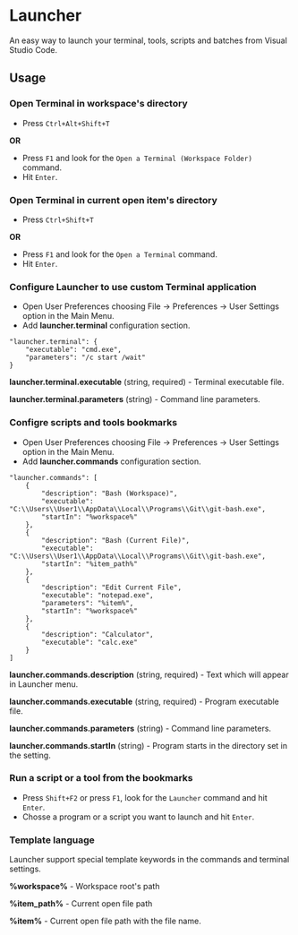 # Launcher

An easy way to launch your terminal, tools, scripts and batches from Visual Studio Code.

## Usage

### Open Terminal in workspace's directory

* Press `Ctrl+Alt+Shift+T`

**OR**

* Press `F1` and look for the `Open a Terminal (Workspace Folder)` command.
* Hit `Enter`.

### Open Terminal in current open item's directory

* Press `Ctrl+Shift+T`

**OR**

* Press `F1` and look for the `Open a Terminal` command.
* Hit `Enter`.

### Configure Launcher to use custom Terminal application

* Open User Preferences choosing File -> Preferences -> User Settings option in the Main Menu.
* Add **launcher.terminal** configuration section.

```
"launcher.terminal": {
    "executable": "cmd.exe",
    "parameters": "/c start /wait"
}
```

**launcher.terminal.executable** (string, required) - Terminal executable file.

**launcher.terminal.parameters** (string) - Command line parameters.

### Configre scripts and tools bookmarks

* Open User Preferences choosing File -> Preferences -> User Settings option in the Main Menu.
* Add **launcher.commands** configuration section.

```
"launcher.commands": [
    {
        "description": "Bash (Workspace)",
        "executable": "C:\\Users\\User1\\AppData\\Local\\Programs\\Git\\git-bash.exe",
        "startIn": "%workspace%"
    },
    {
        "description": "Bash (Current File)",
        "executable": "C:\\Users\\User1\\AppData\\Local\\Programs\\Git\\git-bash.exe",
        "startIn": "%item_path%"
    },
    {
        "description": "Edit Current File",
        "executable": "notepad.exe",
        "parameters": "%item%",
        "startIn": "%workspace%"
    },
    {
        "description": "Calculator",
        "executable": "calc.exe"
    }
]
```

**launcher.commands.description** (string, required) - Text which will appear in Launcher menu.

**launcher.commands.executable** (string, required) - Program executable file.

**launcher.commands.parameters** (string) - Command line parameters.

**launcher.commands.startIn** (string) - Program starts in the directory set in the setting.

### Run a script or a tool from the bookmarks

* Press `Shift+F2` or press `F1`, look for the `Launcher` command and hit `Enter`.
* Chosse a program or a script you want to launch and hit `Enter`. 

### Template language

Launcher support special template keywords in the commands and terminal settings.

**%workspace%** - Workspace root's path

**%item_path%** - Current open file path

**%item%** - Current open file path with the file name.
